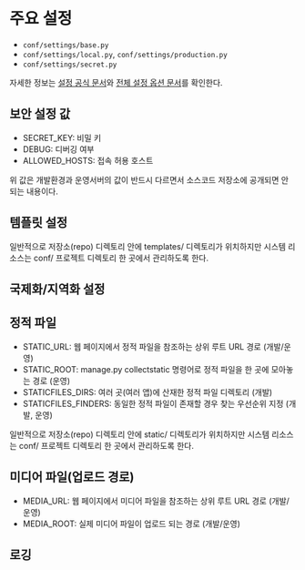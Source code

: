 # 주요 설정
* `conf/settings/base.py`
* `conf/settings/local.py`, `conf/settings/production.py`
* `conf/settings/secret.py`

자세한 정보는 [설정 공식 문서](https://docs.djangoproject.com/en/1.11/topics/settings/)와 [전체 설정 옵션 문서](https://docs.djangoproject.com/en/1.11/ref/settings/)를 확인한다.

## 보안 설정 값
* SECRET_KEY: 비밀 키
* DEBUG: 디버깅 여부
* ALLOWED_HOSTS: 접속 허용 호스트

위 값은 개발환경과 운영서버의 값이 반드시 다르면서 소스코드 저장소에 공개되면 안 되는 내용이다.

## 템플릿 설정
일반적으로 저장소(repo) 디렉토리 안에 templates/ 디렉토리가 위치하지만 시스템 리소스는 conf/ 프로젝트 디렉토리 한 곳에서 관리하도록 한다.

## 국제화/지역화 설정

## 정적 파일
* STATIC_URL: 웹 페이지에서 정적 파일을 참조하는 상위 루트 URL 경로 (개발/운영)
* STATIC_ROOT: manage.py collectstatic 명령어로 정적 파일을 한 곳에 모아놓는 경로 (운영)
* STATICFILES_DIRS: 여러 곳(여러 앱)에 산재한 정적 파일 디렉토리 (개발)
* STATICFILES_FINDERS: 동일한 정적 파일이 존재할 경우 찾는 우선순위 지정 (개발, 운영)

일반적으로 저장소(repo) 디렉토리 안에 static/ 디렉토리가 위치하지만 시스템 리소스는 conf/ 프로젝트 디렉토리 한 곳에서 관리하도록 한다.

## 미디어 파일(업로드 경로)
* MEDIA_URL: 웹 페이지에서 미디어 파일을 참조하는 상위 루트 URL 경로 (개발/운영)
* MEDIA_ROOT: 실제 미디어 파일이 업로드 되는 경로 (개발/운영)

## 로깅
